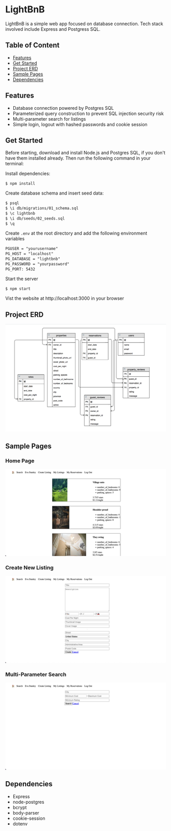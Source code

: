 # LightBnB

LightBnB is a simple web app focused on database connection. Tech stack involved include Express and Postgress SQL.

## Table of Content
- [Features](#features)
- [Get Started](#get-started)
- [Project ERD](#project-erd)
- [Sample Pages](#sample-pages)
- [Dependencies](#dependencies)

## Features
- Database connection powered by Postgres SQL
- Parameterized query construction to prevent SQL injection security risk
- Multi-parameter search for listings
- Simple login, logout with hashed passwords and cookie session

## Get Started
Before starting, download and install Node.js and Postgres SQL, if you don't have them installed already. Then run the following command in your terminal:

Install dependencies:  
```
$ npm install
```

Create database schema and insert seed data:
```
$ psql
$ \i db/migrations/01_schema.sql
$ \c lightbnb
$ \i db/seeds/02_seeds.sql
$ \q
```

Create `.env` at the root directory and add the following environment variables
```
PGUSER = "yourusername"
PG_HOST = "localhost"
PG_DATABASE = "lightbnb"
PG_PASSWORD = "yourpassword"
PG_PORT: 5432
```

Start the server  
```
$ npm start
```
Vist the website at http://localhost:3000 in your browser

## Project ERD
![ERD](/docs/erd.png)

## Sample Pages
### Home Page
![home](/docs/home.png)
### Create New Listing
![new listing](/docs/new_listing.png)
### Multi-Parameter Search
![search](/docs/search.png)

## Dependencies
- Express
- node-postgres
- bcrypt
- body-parser
- cookie-session
- dotenv
